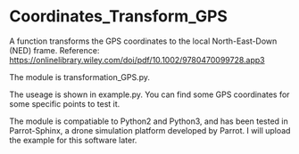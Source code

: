 # Coordinates_Transform_GPS
A function transforms the GPS coordinates to the local North-East-Down (NED) frame.
Reference: https://onlinelibrary.wiley.com/doi/pdf/10.1002/9780470099728.app3

The module is transformation_GPS.py.

The useage is shown in example.py. You can find some GPS coordinates for some specific points to test it.

The module is compatiable to Python2 and Python3, and has been tested in Parrot-Sphinx, a drone simulation platform developed by Parrot. I will upload the example for this software later.
